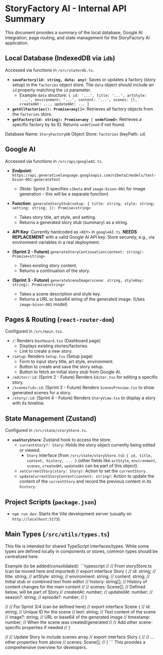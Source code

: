 # StoryFactory AI - Internal API Summary

This document provides a summary of the local database, Google AI integration, page routing, and state management for the StoryFactory AI application.

## Local Database (IndexedDB via `idb`)

Accessed via functions in `/src/state/db.ts`.

*   **`saveFactory(id: string, data: any)`**: Saves or updates a factory (story setup) in the `factories` object store. The `data` object should include an `id` property matching the `id` parameter.
    *   Example `data` structure: `{ id: '...', title: '...', artStyle: '...', environment: '...', content: '...', scenes: [], createdAt: ..., updatedAt: ... }`
*   **`getAllFactories(): Promise<any[]>`**: Retrieves all factory objects from the `factories` store.
*   **`getFactory(id: string): Promise<any | undefined>`**: Retrieves a specific factory by its ID. Returns `undefined` if not found.

Database Name: `StoryFactoryDB`
Object Store: `factories` (keyPath: `id`)

## Google AI

Accessed via functions in `/src/api/googleAI.ts`.

*   **Endpoint**: `https://api.generativelanguage.googleapis.com/v1beta2/models/text-bison-001:generateText`
    *   (Note: Sprint 3 specifies `v1beta` and `image-bison-001` for image generation - this will be a separate function)
*   **Function**: `generateStoryStub(setup: { title: string; style: string; setting: string; }): Promise<string>`
    *   Takes story title, art style, and setting.
    *   Returns a generated story stub (summary) as a string.
*   **API Key**: Currently hardcoded as `<KEY>` in `googleAI.ts`. **NEEDS REPLACEMENT** with a valid Google AI API key. Store securely, e.g., via environment variables in a real deployment.

*   **(Sprint 2 - Future)** `generateStoryContinuation(content: string): Promise<string>`
    *   Takes existing story content.
    *   Returns a continuation of the story.

*   **(Sprint 3 - Future)** `generateSceneImage(scene: string, styleKey: string): Promise<string>`
    *   Takes a scene description and style key.
    *   Returns a URL or base64 string of the generated image. (Uses `image-bison-001` model)


## Pages & Routing (`react-router-dom`)

Configured in `/src/main.tsx`.

*   `/`: Renders `Dashboard.tsx` (Dashboard page)
    *   Displays existing stories/factories.
    *   Link to create a new story.
*   `/setup`: Renders `Setup.tsx` (Setup page)
    *   Form to input story title, art style, environment.
    *   Button to create and save the story setup.
    *   Button to fetch an initial story stub from Google AI.
*   `/editor/:id`: (Sprint 2 - Future) Renders `Editor.tsx` for editing a specific story.
*   `/scenes?id=:id`: (Sprint 3 - Future) Renders `ScenesPreview.tsx` to show generated scenes for a story.
*   `/story/:id`: (Sprint 4 - Future) Renders `StoryView.tsx` to display a story with its timeline.


## State Management (Zustand)

Configured in `/src/state/storyStore.ts`.

*   **`useStoryStore`**: Zustand hook to access the store.
    *   `currentStory?: Story`: Holds the story object currently being edited or viewed.
        *   `Story` interface (from `/src/state/storyStore.ts`): `{ id, title, content, history, ... }` (other fields like `artStyle`, `environment`, `scenes`, `createdAt`, `updatedAt` can be part of this object).
    *   `setCurrentStory(story: Story)`: Action to set the `currentStory`.
    *   `updateCurrentStoryContent(content: string)`: Action to update the content of the `currentStory` and record the previous content in its `history`.

## Project Scripts (`package.json`)

*   `npm run dev`: Starts the Vite development server (usually on `http://localhost:5173`).

## Main Types (`/src/utils/types.ts`)

This file is intended for shared TypeScript interfaces/types. While some types are defined locally in components or stores, common types should be centralized here.

Example (to be added/consolidated):
\`\`\`typescript
// // From storyStore.ts (can be moved here and imported)
// export interface Story {
//   id: string;
//   title: string;
//   artStyle: string;
//   environment: string;
//   content: string; // Initial stub or combined text from editor
//   history: string[]; // History of content changes for the main content
//   // scenes: Scene[]; // Defined below, will be part of Story
//   createdAt: number;
//   updatedAt: number;
//   season?: string;
//   episode?: number;
// }

// // For Sprint 3/4 (can be defined here)
// export interface Scene {
//   id: string; // Unique ID for the scene
//   text: string; // Text content of the scene
//   image?: string; // URL or base64 of the generated image
//   timestamp: number; // When the scene was created/generated
//   // Add other scene-specific properties if needed
// }

// // Update Story to include scenes array
// export interface Story {
//   // ... other properties from above
//   scenes: Scene[];
// }
\`\`\`
This provides a comprehensive overview for developers.
